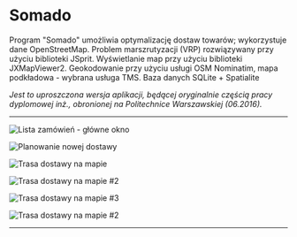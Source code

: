 # Somado
Program "Somado" umożliwia optymalizację dostaw towarów; wykorzystuje dane OpenStreetMap. Problem marszrutyzacji (VRP) rozwiązywany przy użyciu biblioteki JSprit. Wyświetlanie map przy użyciu biblioteki JXMapViewer2.
Geokodowanie przy użyciu usługi OSM Nominatim, mapa podkładowa - wybrana usługa TMS.
Baza danych SQLite + Spatialite

*Jest to uproszczona wersja aplikacji, będącej oryginalnie częścią pracy dyplomowej inż., obronionej na Politechnice Warszawskiej (06.2016).*

----------

![Lista zamówień - główne okno](http://kaw.net.pl/somado_img/main_zamowienia.jpg)

![Planowanie nowej dostawy](http://kaw.net.pl/somado_img/nowa_dostawa_plan.jpg)

![Trasa dostawy na mapie](http://kaw.net.pl/somado_img/dostawa_trasa.jpg)

![Trasa dostawy na mapie #2](http://kaw.net.pl/somado_img/dostawa1_trasa1.jpg)

![Trasa dostawy na mapie #3](http://kaw.net.pl/somado_img/dostawa1_trasa1_wwa.jpg)

![Trasa dostawy na mapie #2](http://kaw.net.pl/somado_img/dostawa1_trasa2.jpg)

----------


